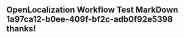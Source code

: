 <properties
ms.topic="hero-topic"
ms.test1="hero-topic"
ms.test2="test"/>

## OpenLocalization Workflow Test MarkDown 1a97ca12-b0ee-409f-bf2c-adb0f92e5398 thanks!
